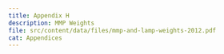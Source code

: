 ```yaml
---
title: Appendix H
description: MMP Weights
file: src/content/data/files/mmp-and-lamp-weights-2012.pdf
cat: Appendices
---
```

